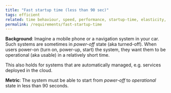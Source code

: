 ```yaml
---
title: "Fast startup time (less than 90 sec)"
tags: efficient
related: time behaviour, speed, performance, startup-time, elasticity, scalability 
permalink: /requirements/fast-startup-time
---
```


<div class="quality-requirement" markdown="1">

**Background**: Imagine a mobile phone or a navigation system in your car. 
Such systems are sometimes in _power-off_ state (aka turned-off).
When users power-on (turn on, power-up, start) the system, they want them to be operational (aka usable) in a relatively short time.

This also holds for systems that are automatically managed, e.g. services deployed in the cloud.

**Metric**: The system must be able to start from _power-off_ to _operational_ state in less than 90 seconds.


</div><br>




